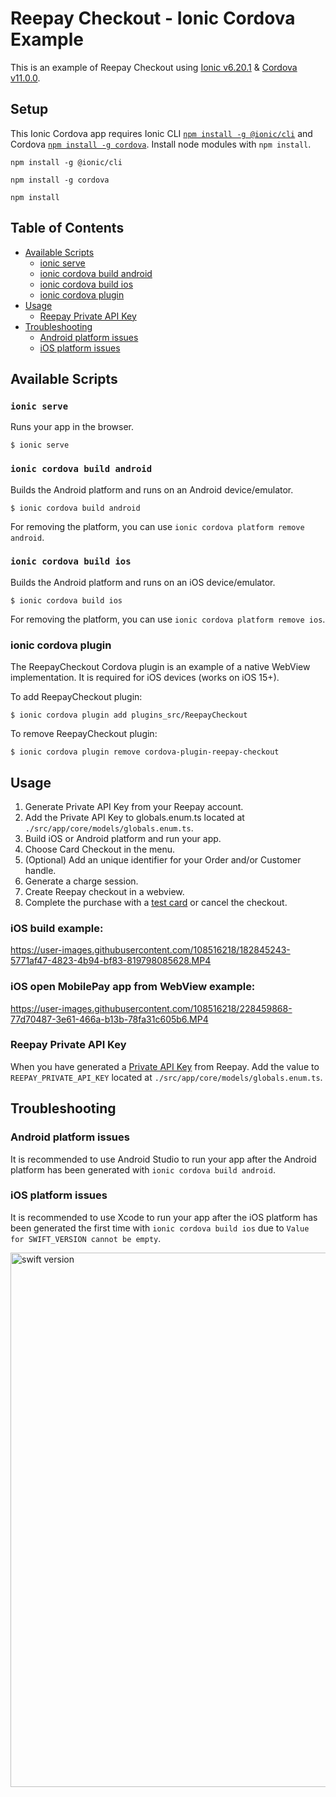 # Reepay Checkout - Ionic Cordova Example

This is an example of Reepay Checkout using [Ionic v6.20.1](https://ionicframework.com/docs/cli) & [Cordova v11.0.0](https://cordova.apache.org/#getstarted).

## Setup

This Ionic Cordova app requires Ionic CLI [`npm install -g @ionic/cli`](https://ionicframework.com/docs/cli) and Cordova [`npm install -g cordova`](https://cordova.apache.org/#getstarted). Install node modules with `npm install`.

```
npm install -g @ionic/cli
```

```
npm install -g cordova
```

```
npm install
```

## Table of Contents

- [Available Scripts](#available-scripts)
  - [ionic serve](#ionic-serve)
  - [ionic cordova build android](#ionic-cordova-build-android)
  - [ionic cordova build ios](#ionic-cordova-build-ios)
  - [ionic cordova plugin](#ionic-cordova-plugin)
- [Usage](#usage)
  - [Reepay Private API Key](#reepay-private-api-key)
- [Troubleshooting](#troubleshooting)
  - [Android platform issues](#android-platform-issues)
  - [iOS platform issues](#ios-platform-issues)

## Available Scripts

### `ionic serve`

Runs your app in the browser.

```
$ ionic serve
```

### `ionic cordova build android`

Builds the Android platform and runs on an Android device/emulator.

```
$ ionic cordova build android
```

For removing the platform, you can use `ionic cordova platform remove android`.

### `ionic cordova build ios`

Builds the Android platform and runs on an iOS device/emulator.

```
$ ionic cordova build ios
```

For removing the platform, you can use `ionic cordova platform remove ios`.

### ionic cordova plugin

The ReepayCheckout Cordova plugin is an example of a native WebView implementation. It is required for iOS devices (works on iOS 15+).

To add ReepayCheckout plugin:

```
$ ionic cordova plugin add plugins_src/ReepayCheckout
```

To remove ReepayCheckout plugin:

```
$ ionic cordova plugin remove cordova-plugin-reepay-checkout
```

## Usage

1. Generate Private API Key from your Reepay account.
2. Add the Private API Key to globals.enum.ts located at `./src/app/core/models/globals.enum.ts`.
3. Build iOS or Android platform and run your app.
4. Choose Card Checkout in the menu.
5. (Optional) Add an unique identifier for your Order and/or Customer handle.
6. Generate a charge session.
7. Create Reepay checkout in a webview.
8. Complete the purchase with a [test card](https://reference.reepay.com/api/#testing) or cancel the checkout.

### iOS build example:

https://user-images.githubusercontent.com/108516218/182845243-5771af47-4823-4b94-bf83-819798085628.MP4

### iOS open MobilePay app from WebView example:

https://user-images.githubusercontent.com/108516218/228459868-77d70487-3e61-466a-b13b-78fa31c605b6.MP4

### Reepay Private API Key

When you have generated a [Private API Key](https://app.reepay.com/#/rp/dev/api) from Reepay. Add the value to `REEPAY_PRIVATE_API_KEY` located at `./src/app/core/models/globals.enum.ts`.

## Troubleshooting

### Android platform issues

It is recommended to use Android Studio to run your app after the Android platform has been generated with `ionic cordova build android`.

### iOS platform issues

It is recommended to use Xcode to run your app after the iOS platform has been generated the first time with `ionic cordova build ios` due to `Value for SWIFT_VERSION cannot be empty`.

<img width="855" alt="swift version" src="https://user-images.githubusercontent.com/108516218/182848729-92475c5d-65d5-4069-adbe-8b88eceda62e.png">

